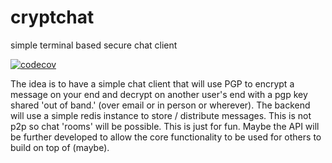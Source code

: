 # cryptchat
simple terminal based secure chat client

[![codecov](https://codecov.io/gh/bryandmc/cryptchat/branch/master/graph/badge.svg)](https://codecov.io/gh/bryandmc/cryptchat)

The idea is to have a simple chat client that will use PGP to encrypt a message on your end and decrypt on another user's end with a pgp key shared 'out of band.' (over email or in person or wherever). The backend will use a simple redis instance to store / distribute messages. This is not p2p so chat 'rooms' will be possible. This is just for fun. Maybe the API will be further developed to allow the core functionality to be used for others to build on top of (maybe). 

